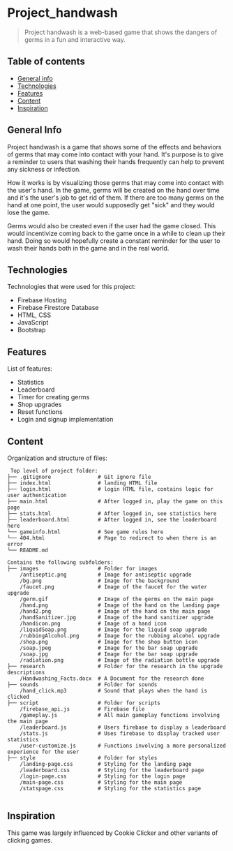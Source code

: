 # Project_handwash
> Project handwash is a web-based game that shows the dangers of germs in a fun and interactive way.

## Table of contents
* [General info](#general-info)
* [Technologies](#technologies)
* [Features](#features)
* [Content](#content)
* [Inspiration](#inspiration)

## General Info

Project handwash is a game that shows some of the effects and behaviors of germs that may come into contact with your hand. It's purpose
is to give a reminder to users that washing their hands frequently can help to prevent any sickness or infection.

How it works is by visualizing those germs that may come into contact with the user's hand. In the game, germs will be created on the
hand over time and it's the user's job to get rid of them. If there are too many germs on the hand at one point, the user would supposedly
get "sick" and they would lose the game. 

Germs would also be created even if the user had the game closed. This would incentivize coming back to the game once in a
while to clean up their hand. Doing so would hopefully create a constant reminder for the user to wash their hands both in the game and in the real world.

## Technologies
Technologies that were used for this project:

- Firebase Hosting
- Firebase Firestore Database
- HTML, CSS
- JavaScript
- Bootstrap

## Features
List of features:
- Statistics
- Leaderboard
- Timer for creating germs
- Shop upgrades
- Reset functions
- Login and signup implementation

## Content
Organization and structure of files:

```
 Top level of project folder: 
├── .gitignore               # Git ignore file
├── index.html               # landing HTML file
├── login.html               # login HTML file, contains logic for user authentication
├── main.html                # After logged in, play the game on this page
├── stats.html               # After logged in, see statistics here
├── leaderboard.html         # After logged in, see the leaderboard here
└── gameinfo.html            # See game rules here         
└── 404.html                 # Page to redirect to when there is an error     
└── README.md

Contains the following subfolders:
├── images                   # Folder for images
    /antiseptic.png          # Image for antiseptic upgrade
    /bg.png                  # Image for the background
    /faucet.png              # Image of the faucet for the water upgrade
    /germ.gif                # Image of the germs on the main page
    /hand.png                # Image of the hand on the landing page
    /hand2.png               # Image of the hand on the main page
    /handSanitizer.jpg       # Image of the hand sanitizer upgrade
    /handicon.png            # Image of a hand icon
    /liquidSoap.png          # Image for the liquid soap upgrade
    /rubbingAlcohol.png      # Image for the rubbing alcohol upgrade
    /shop.png                # Image for the shop button icon
    /soap.jpeg               # Image for the bar soap upgrade
    /soap.jpg                # Image for the bar soap upgrade
	/radiation.png			 # Image of the radiation bottle upgrade		
├── research                 # Folder for the research in the upgrade descriptions
    /Handwashing_Facts.docx  # A Document for the research done
├── sounds                   # Folder for sounds
    /hand_click.mp3          # Sound that plays when the hand is clicked
├── script                   # Folder for scripts
    /firebase_api.js         # Firebase file
    /gameplay.js             # All main gameplay functions involving the main page
    /leaderboard.js          # Users firebase to display a leaderboard
    /stats.js                # Uses firebase to display tracked user statistics
    /user-customize.js       # Functions involving a more personalized experience for the user
├── style                    # Folder for styles
    /landing-page.css        # Styling for the landing page
    /leaderboard.css         # Styling for the leaderboard page
    /login-page.css          # Styling for the login page
    /main-page.css           # Styling for the main page
    /statspage.css           # Styling for the statistics page
    
``` 
   
## Inspiration

This game was largely influenced by Cookie Clicker and other variants of clicking games.
